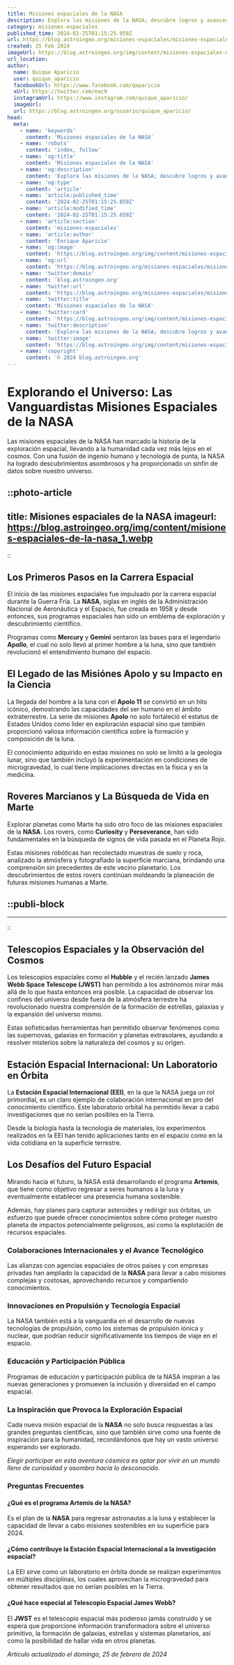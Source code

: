 ```yaml
---
title: Misiones espaciales de la NASA
description: Explora las misiones de la NASA; descubre logros y avances en la exploración espacial. Únete al viaje más allá de nuestro planeta.
category: misiones-espaciales
published_time: 2024-02-25T01:15:25.059Z
url: https://blog.astroingeo.org/misiones-espaciales/misiones-espaciales-de-la-nasa
created: 25 Feb 2024
imageUrl: https://blog.astroingeo.org/img/content/misiones-espaciales-de-la-nasa_1.webp
url_location:
author:
  name: Quique Aparicio
  user: quique_aparicio
  facebookUrl: https://www.facebook.com/qaparicio
  xUrl: https://twitter.com/eac9
  instagramUrl: https://www.instagram.com/quique_aparicio/
  imageUrl: 
  url: https://blog.astroingeo.org/usuario/quique_aparicio/
head:
  meta:
    - name: 'keywords'
      content: 'Misiones espaciales de la NASA'
    - name: 'robots'
      content: 'index, follow'
    - name: 'og:title'
      content: 'Misiones espaciales de la NASA'
    - name: 'og:description'
      content: 'Explora las misiones de la NASA; descubre logros y avances en la exploración espacial. Únete al viaje más allá de nuestro planeta.'
    - name: 'og:type'
      content: 'article'
    - name: 'article:published_time'
      content: '2024-02-25T01:15:25.059Z'
    - name: 'article:modified_time'
      content: '2024-02-25T01:15:25.059Z'
    - name: 'article:section'
      content: 'misiones-espaciales'
    - name: 'article:author'
      content: 'Enrique Aparicio'
    - name: 'og:image'
      content: 'https://blog.astroingeo.org/img/content/misiones-espaciales-de-la-nasa_1.webp'
    - name: 'og:url'
      content: 'https://blog.astroingeo.org/misiones-espaciales/misiones-espaciales-de-la-nasa'
    - name: 'twitter:domain'
      content: 'blog.astroingeo.org'
    - name: 'twitter:url'
      content: 'https://blog.astroingeo.org/misiones-espaciales/misiones-espaciales-de-la-nasa'
    - name: 'twitter:title'
      content: 'Misiones espaciales de la NASA'
    - name: 'twitter:card'
      content: 'https://blog.astroingeo.org/img/content/misiones-espaciales-de-la-nasa_1.webp'
    - name: 'twitter:description'
      content: 'Explora las misiones de la NASA; descubre logros y avances en la exploración espacial. Únete al viaje más allá de nuestro planeta.'
    - name: 'twitter:image'
      content: 'https://blog.astroingeo.org/img/content/misiones-espaciales-de-la-nasa_1.webp'
    - name: 'copyright'
      content: '© 2024 blog.astroingeo.org'
---
```

# Explorando el Universo: Las Vanguardistas Misiones Espaciales de la NASA

Las misiones espaciales de la NASA han marcado la historia de la exploración espacial, llevando a la humanidad cada vez más lejos en el cosmos. Con una fusión de ingenio humano y tecnología de punta, la NASA ha logrado descubrimientos asombrosos y ha proporcionado un sinfín de datos sobre nuestro universo.


::photo-article
---
title: Misiones espaciales de la NASA
imageurl: https://blog.astroingeo.org/img/content/misiones-espaciales-de-la-nasa_1.webp
---
::


## Los Primeros Pasos en la Carrera Espacial

El inicio de las misiones espaciales fue impulsado por la carrera espacial durante la Guerra Fría. La **NASA**, siglas en inglés de la Administración Nacional de Aeronáutica y el Espacio, fue creada en 1958 y desde entonces, sus programas espaciales han sido un emblema de exploración y descubrimiento científico.

Programas como **Mercury** y **Gemini** sentaron las bases para el legendario **Apollo**, el cual no solo llevó al primer hombre a la luna, sino que también revolucionó el entendimiento humano del espacio.

## El Legado de las Misiónes Apolo y su Impacto en la Ciencia

La llegada del hombre a la luna con el **Apolo 11** se convirtió en un hito icónico, demostrando las capacidades del ser humano en el ámbito extraterrestre. La serie de misiones **Apolo** no solo fortaleció el estatus de Estados Unidos como líder en exploración espacial sino que también proporcionó valiosa información científica sobre la formación y composición de la luna.

El conocimiento adquirido en estas misiones no solo se limitó a la geología lunar, sino que también incluyó la experimentación en condiciones de microgravedad, lo cual tiene implicaciones directas en la física y en la medicina.

## Roveres Marcianos y La Búsqueda de Vida en Marte

Explorar planetas como Marte ha sido otro foco de las misiones espaciales de la **NASA**. Los rovers, como **Curiosity** y **Perseverance**, han sido fundamentales en la búsqueda de signos de vida pasada en el Planeta Rojo.

Estas misiones robóticas han recolectado muestras de suelo y roca, analizado la atmósfera y fotografiado la superficie marciana, brindando una comprensión sin precedentes de este vecino planetario. Los descubrimientos de estos rovers continúan moldeando la planeación de futuras misiones humanas a Marte.


  ::publi-block
  ---
  ---
  ::
  
  
## Telescopios Espaciales y la Observación del Cosmos

Los telescopios espaciales como el **Hubble** y el recién lanzado **James Webb Space Telescope (JWST)** han permitido a los astrónomos mirar más allá de lo que hasta entonces era posible. La capacidad de observar los confines del universo desde fuera de la atmósfera terrestre ha revolucionado nuestra comprensión de la formación de estrellas, galaxias y la expansión del universo mismo.

Estas sofisticadas herramientas han permitido observar fenómenos como las supernovas, galaxias en formación y planetas extrasolares, ayudando a resolver misterios sobre la naturaleza del cosmos y su origen.

## Estación Espacial Internacional: Un Laboratorio en Órbita

La **Estación Espacial Internacional (EEI)**, en la que la NASA juega un rol primordial, es un claro ejemplo de colaboración internacional en pro del conocimiento científico. Este laboratorio orbital ha permitido llevar a cabo investigaciones que no serían posibles en la Tierra.

Desde la biología hasta la tecnología de materiales, los experimentos realizados en la EEI han tenido aplicaciones tanto en el espacio como en la vida cotidiana en la superficie terrestre.

## Los Desafíos del Futuro Espacial

Mirando hacia el futuro, la NASA está desarrollando el programa **Artemis**, que tiene como objetivo regresar a seres humanos a la luna y eventualmente establecer una presencia humana sostenible. 

Además, hay planes para capturar asteroides y redirigir sus órbitas, un esfuerzo que puede ofrecer conocimientos sobre cómo proteger nuestro planeta de impactos potencialmente peligrosos, así como la explotación de recursos espaciales.

### Colaboraciones Internacionales y el Avance Tecnológico

Las alianzas con agencias espaciales de otros países y con empresas privadas han ampliado la capacidad de la **NASA** para llevar a cabo misiones complejas y costosas, aprovechando recursos y compartiendo conocimientos.
  
### Innovaciones en Propulsión y Tecnología Espacial

La NASA también está a la vanguardia en el desarrollo de nuevas tecnologías de propulsión, como los sistemas de propulsión iónica y nuclear, que podrían reducir significativamente los tiempos de viaje en el espacio.

### Educación y Participación Pública

Programas de educación y participación pública de la NASA inspiran a las nuevas generaciones y promueven la inclusión y diversidad en el campo espacial.

### La Inspiración que Provoca la Exploración Espacial

Cada nueva misión espacial de la **NASA** no solo busca respuestas a las grandes preguntas científicas, sino que también sirve como una fuente de inspiración para la humanidad, recordándonos que hay un vasto universo esperando ser explorado.

*Elegir participar en esta aventura cósmica es optar por vivir en un mundo lleno de curiosidad y asombro hacia lo desconocido.*

### Preguntas Frecuentes

#### ¿Qué es el programa Artemis de la NASA?
Es el plan de la **NASA** para regresar astronautas a la luna y establecer la capacidad de llevar a cabo misiones sostenibles en su superficie para 2024.

#### ¿Cómo contribuye la Estación Espacial Internacional a la investigación espacial?
La EEI sirve como un laboratorio en órbita donde se realizan experimentos en múltiples disciplinas, los cuales aprovechan la microgravedad para obtener resultados que no serían posibles en la Tierra.

#### ¿Qué hace especial al Telescopio Espacial James Webb?
El **JWST** es el telescopio espacial más poderoso jamás construido y se espera que proporcione información transformadora sobre el universo primitivo, la formación de galaxias, estrellas y sistemas planetarios, así como la posibilidad de hallar vida en otros planetas.

_Artículo actualizado el domingo, 25 de febrero de 2024_